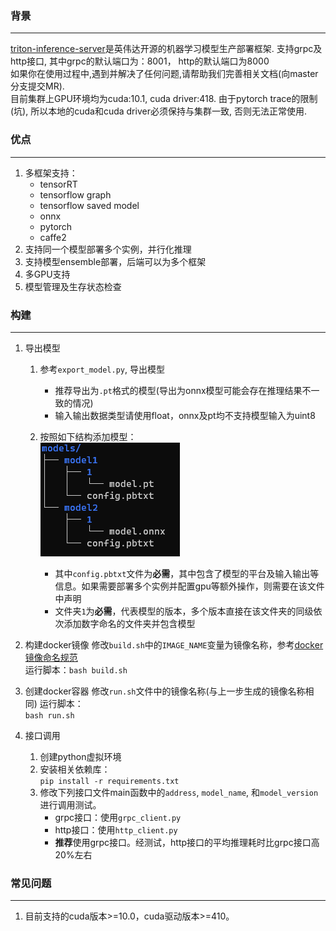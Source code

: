 ### 背景
--------------------------
[triton-inference-server](https://github.com/NVIDIA/triton-inference-server)是英伟达开源的机器学习模型生产部署框架. 支持grpc及http接口, 其中grpc的默认端口为：8001， http的默认端口为8000  
如果你在使用过程中,遇到并解决了任何问题,请帮助我们完善相关文档(向master分支提交MR).  
目前集群上GPU环境均为cuda:10.1, cuda driver:418. 由于pytorch trace的限制(坑), 所以本地的cuda和cuda driver必须保持与集群一致, 否则无法正常使用.  


### 优点
---------------------------
1. 多框架支持：  
    - tensorRT
    - tensorflow graph
    - tensorflow saved model
    - onnx
    - pytorch
    - caffe2  
2. 支持同一个模型部署多个实例，并行化推理
3. 支持模型ensemble部署，后端可以为多个框架
4. 多GPU支持
5. 模型管理及生存状态检查

### 构建
---------------------------
1. 导出模型
    1. 参考`export_model.py`, 导出模型
        - 推荐导出为`.pt`格式的模型(导出为onnx模型可能会存在推理结果不一致的情况)
        - 输入输出数据类型请使用float，onnx及pt均不支持模型输入为uint8

    2. 按照如下结构添加模型：  
    ![triton_models_format](../assets/triton_models_format.png)  
        - 其中`config.pbtxt`文件为**必需**，其中包含了模型的平台及输入输出等信息。如果需要部署多个实例并配置gpu等额外操作，则需要在该文件中声明
        - 文件夹`1`为**必需**，代表模型的版本，多个版本直接在该文件夹的同级依次添加数字命名的文件夹并包含模型
2. 构建docker镜像
    修改`build.sh`中的`IMAGE_NAME`变量为镜像名称，参考[docker 镜像命名规范](http://wiki.bigo.sg:8090/pages/viewpage.action?pageId=179601831)  
    运行脚本：`bash build.sh`
 
3. 创建docker容器
    修改`run.sh`文件中的镜像名称(与上一步生成的镜像名称相同)
    运行脚本：  
    `bash run.sh`
4. 接口调用  
    1. 创建python虚拟环境
    2. 安装相关依赖库：  
     `pip install -r requirements.txt`
    3. 修改下列接口文件main函数中的`address`, `model_name`, 和`model_version`进行调用测试。
       - grpc接口：使用`grpc_client.py`
       - http接口：使用`http_client.py`
       - **推荐**使用grpc接口。经测试，http接口的平均推理耗时比grpc接口高20%左右
       

### 常见问题
-----------------------
1. 目前支持的cuda版本>=10.0，cuda驱动版本>=410。
 
